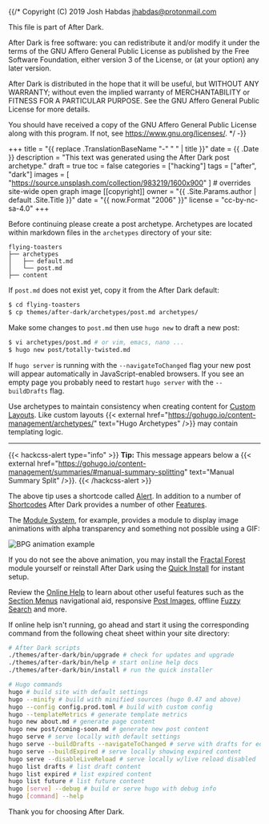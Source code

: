 {{/*
Copyright (C) 2019  Josh Habdas <jhabdas@protonmail.com>

This file is part of After Dark.

After Dark is free software: you can redistribute it and/or modify
it under the terms of the GNU Affero General Public License as published by
the Free Software Foundation, either version 3 of the License, or
(at your option) any later version.

After Dark is distributed in the hope that it will be useful,
but WITHOUT ANY WARRANTY; without even the implied warranty of
MERCHANTABILITY or FITNESS FOR A PARTICULAR PURPOSE.  See the
GNU Affero General Public License for more details.

You should have received a copy of the GNU Affero General Public License
along with this program.  If not, see <https://www.gnu.org/licenses/>.
*/ -}}

+++
title = "{{ replace .TranslationBaseName "-" " " | title }}"
date = {{ .Date }}
description = "This text was generated using the After Dark post archetype."
draft = true
toc = false
categories = ["hacking"]
tags = ["after", "dark"]
images = [
  "https://source.unsplash.com/collection/983219/1600x900"
] # overrides site-wide open graph image
[[copyright]]
  owner = "{{ .Site.Params.author | default .Site.Title }}"
  date = "{{ now.Format "2006" }}"
  license = "cc-by-nc-sa-4.0"
+++

Before continuing please create a post archetype. Archetypes are located within markdown files in the `archetypes` directory of your site:

```
flying-toasters
├── archetypes
│   ├── default.md
│   └── post.md
├── content
```

If `post.md` does not exist yet, copy it from the After Dark default:

```sh
$ cd flying-toasters
$ cp themes/after-dark/archetypes/post.md archetypes/
```

Make some changes to `post.md` then use `hugo new` to draft a new post:

```sh
$ vi archetypes/post.md # or vim, emacs, nano ...
$ hugo new post/totally-twisted.md
```

If `hugo server` is running with the `--navigateToChanged` flag your new post will appear automatically in JavaScript-enabled browsers. If you see an empty page you probably need to restart `hugo server` with the `--buildDrafts` flag.

Use archetypes to maintain consistency when creating content for [Custom Layouts](http://localhost:1414/feature/custom-layouts). Like custom layouts {{< external href="https://gohugo.io/content-management/archetypes/" text="Hugo Archetypes" />}} may contain templating logic.

<!--more-->

---

{{< hackcss-alert type="info" >}}
<strong>Tip:</strong> This message appears below a {{< external href="https://gohugo.io/content-management/summaries/#manual-summary-splitting" text="Manual Summary Split" />}}.
{{< /hackcss-alert >}}

The above tip uses a shortcode called [Alert](http://localhost:1414/shortcode/alert/). In addition to a number of [Shortcodes](http://localhost:1414/shortcode/) After Dark provides a number of other [Features](http://localhost:1414/feature/).

The [Module System](http://localhost:1414/feature/module-system/), for example, provides a module to display image animations with alpha transparency and something not possible using a GIF:

![BPG animation example](/bpg/cinemagraph-6.bpg)

If you do not see the above animation, you may install the [Fractal Forest](http://localhost:1414/module/fractal-forest/) module yourself or reinstall After Dark using the [Quick Install](http://localhost:1414/feature/quick-install/) for instant setup.

Review the [Online Help](http://localhost:1414/) to learn about other useful features such as the [Section Menus](http://localhost:1414/feature/section-menu) navigational aid, responsive [Post Images](http://localhost:1414/feature/post-images/"), offline [Fuzzy Search](http://localhost:1414/feature/fuzzy-search/) and more.

If online help isn't running, go ahead and start it using the corresponding command from the following cheat sheet within your site directory:

```sh
# After Dark scripts
./themes/after-dark/bin/upgrade # check for updates and upgrade
./themes/after-dark/bin/help # start online help docs
./themes/after-dark/bin/install # run the quick installer

# Hugo commands
hugo # build site with default settings
hugo --minify # build with minified sources (hugo 0.47 and above)
hugo --config config.prod.toml # build with custom config
hugo --templateMetrics # generate template metrics
hugo new about.md # generate page content
hugo new post/coming-soon.md # generate new post content
hugo serve # serve locally with default settings
hugo serve --buildDrafts --navigateToChanged # serve with drafts for editing
hugo serve --buildExpired # serve locally showing expired content
hugo serve --disableLiveReload # serve locally w/live reload disabled
hugo list drafts # list draft content
hugo list expired # list expired content
hugo list future # list future content
hugo [serve] --debug # build or serve hugo with debug info
hugo [command] --help
```

Thank you for choosing After Dark.
